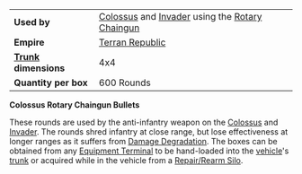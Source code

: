 |                                                 |                                                                                                                                 |
| ----------------------------------------------- | ------------------------------------------------------------------------------------------------------------------------------- |
| **Used by**                                     | [Colossus](../vehicles/Colossus.md) and [Invader](../vehicles/Invader.md) using the [Rotary Chaingun](../items/Rotary_Chaingun.md) |
| **Empire**                                      | [Terran Republic](../terminology/Terran_Republic.md)                                                                                    |
| **[Trunk](../terminology/Trunk.md) dimensions** | 4x4                                                                                                                             |
| **Quantity per box**                            | 600 Rounds                                                                                                                      |

**Colossus Rotary Chaingun Bullets**

These rounds are used by the anti-infantry weapon on the
[Colossus](../vehicles/Colossus.md) and [Invader](../vehicles/Invader.md). The
rounds shred infantry at close range, but lose effectiveness at longer ranges as
it suffers from [Damage Degradation](../terminology/Damage_Degradation.md). The
boxes can be obtained from any
[Equipment Terminal](../items/Equipment_Terminal.md) to be hand-loaded into the
[vehicle](../vehicles/index.md)'s [trunk](../terminology/Trunk.md) or acquired
while in the vehicle from a [Repair/Rearm Silo](../items/Repair_Rearm_Silo.md).
